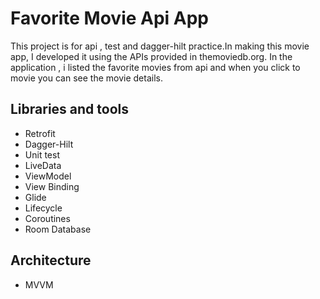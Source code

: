 # Favorite Movie Api App
This project is for api , test and dagger-hilt practice.In making this movie app, I developed it using the APIs provided in themoviedb.org. In the application , i listed the favorite movies from api and when you click to movie you can see the movie details.

## Libraries and tools
* Retrofit
* Dagger-Hilt
* Unit test
* LiveData
* ViewModel
* View Binding
* Glide
* Lifecycle
* Coroutines
* Room Database

## Architecture
* MVVM

